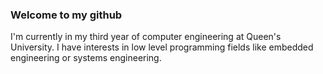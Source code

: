 ### Welcome to my github

I'm currently in my third year of computer engineering at Queen's University.
I have interests in low level programming fields like embedded engineering or systems engineering.
